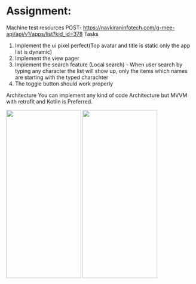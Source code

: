 # Assignment:
Machine test resources
POST- https://navkiraninfotech.com/g-mee-api/api/v1/apps/list?kid_id=378
Tasks 
1. Implement the ui pixel perfect(Top avatar and title is static only the app list is dynamic)
2. Implement the view pager 
3. Implement the search feature (Local search) - When user search by typing any character the list will show up, only the items which names are starting with the typed charachter
4. The toggle button should work properly
 
Architecture
You can implement any kind of code Architecture but MVVM with retrofit and Kotlin is Preferred.

<img src="https://github.com/user-attachments/assets/33922352-ff03-462f-8b21-1d9b92cdf8fa" width="200" height="450" />
<img src="https://github.com/user-attachments/assets/e35c08f1-5736-47f8-880f-0995e3eb796c" width="200" height="450" />


